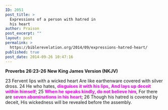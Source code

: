 ```yaml
---
ID: 2051
post_title: >
  Expressions of a person with hatred in
  his heart
author: Praison
post_excerpt: ""
layout: post
permalink: >
  https://biblerevelation.org/2014/09/expressions-hatred-heart/
published: true
post_date: 2014-09-26 10:47:16
---
```

<strong>Proverbs 26:23-26</strong>
<strong> New King James Version (NKJV)</strong>

23 Fervent lips with a wicked heart
Are like earthenware covered with silver dross.
24 He who hates, <span style="color: #ff00ff;"><strong>disguises it with his lips,</strong></span>
<span style="color: #ff00ff;"><strong> And lays up deceit within himself</strong></span>;
25 <span style="color: #ff00ff;"><strong>When he speaks kindly, do not believe him</strong></span>,
For there are <span style="color: #ff00ff;"><strong>seven abominations in his heart</strong></span>;
26 Though his hatred is covered by deceit,
His wickedness will be revealed before the assembly.